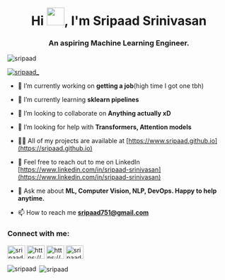 <h1 align="center">Hi <img src="https://raw.githubusercontent.com/MartinHeinz/MartinHeinz/master/wave.gif" width="40">, I'm Sripaad Srinivasan</h1>
<h3 align="center">An aspiring Machine Learning Engineer.</h3>

<p align="left"> <img src="https://komarev.com/ghpvc/?username=sripaad&label=Profile%20views&color=6aacd7&style=plastic" alt="sripaad" /> </p>

<p align="left"> <a href="https://twitter.com/sripaad_" target="blank"><img src="https://img.shields.io/twitter/follow/sripaad_?logo=twitter&style=for-the-badge" alt="sripaad_" /></a> </p>

- 🔭 I’m currently working on **getting a job**(high time I got one tbh)

- 🌱 I’m currently learning **sklearn pipelines** 

- 👯 I’m looking to collaborate on **Anything actually xD**

- 🤝 I’m looking for help with **Transformers, Attention models**

- 👨‍💻 All of my projects are available at [https://www.sripaad.github.io](https://sripaad.github.io)

- 📝 Feel free to reach out to me on LinkedIn [https://www.linkedin.com/in/sripaad-srinivasan](https://www.linkedin.com/in/sripaad-srinivasan)

- 💬 Ask me about **ML, Computer Vision, NLP, DevOps. Happy to help anytime.**

- 📫 How to reach me **sripaad751@gmail.com**

<h3 align="left">Connect with me:</h3>
<p align="left">
<a href="https://twitter.com/sripaad_" target="blank"><img align="center" src="https://cdn.jsdelivr.net/npm/simple-icons@3.0.1/icons/twitter.svg" alt="sripaad_" height="30" width="40" /></a>
<a href="https://www.linkedin.com/in/sripaad-srinivasan" target="blank"><img align="center" src="https://cdn.jsdelivr.net/npm/simple-icons@3.0.1/icons/linkedin.svg" alt="https://www.linkedin.com/in/sripaad-srinivasan" height="30" width="40" /></a>
<a href="https://www.kaggle.com/sripaadsrinivasan" target="blank"><img align="center" src="https://cdn.jsdelivr.net/npm/simple-icons@3.0.1/icons/kaggle.svg" alt="https://www.kaggle.com/sripaadsrinivasan" height="30" width="40" /></a>
<a href="https://instagram.com/sripaadsrinivasan" target="blank"><img align="center" src="https://cdn.jsdelivr.net/npm/simple-icons@3.0.1/icons/instagram.svg" alt="sripaadsrinivasan" height="30" width="40" /></a>
</p>

<p><img align="left" src="https://github-readme-stats.vercel.app/api/top-langs?username=sripaad&show_icons=true&theme=cobalt&locale=en&layout=compact" alt="sripaad" /></p>

<p>&nbsp;<img align="center" src="https://github-readme-stats.vercel.app/api?username=sripaad&show_icons=true&theme=cobalt&locale=en" alt="sripaad" /></p>

